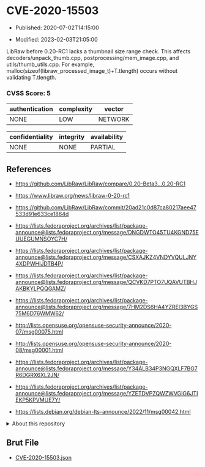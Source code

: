 # CVE-2020-15503

- Published: 2020-07-02T14:15:00

- Modified: 2023-02-03T21:05:00

LibRaw before 0.20-RC1 lacks a thumbnail size range check. This affects decoders/unpack_thumb.cpp, postprocessing/mem_image.cpp, and utils/thumb_utils.cpp. For example, malloc(sizeof(libraw_processed_image_t)+T.tlength) occurs without validating T.tlength.

### CVSS Score: **5**

| authentication | complexity | vector |
| --- | --- | --- |
| NONE | LOW | NETWORK |

| confidentiality | integrity | availability |
| --- | --- | --- |
| NONE | NONE | PARTIAL |

## References

* https://github.com/LibRaw/LibRaw/compare/0.20-Beta3...0.20-RC1

* https://www.libraw.org/news/libraw-0-20-rc1

* https://github.com/LibRaw/LibRaw/commit/20ad21c0d87ca80217aee47533d91e633ce1864d

* https://lists.fedoraproject.org/archives/list/package-announce@lists.fedoraproject.org/message/DNGDWTO45TU4KGND75EUUEGUMNSOYC7H/

* https://lists.fedoraproject.org/archives/list/package-announce@lists.fedoraproject.org/message/CSXAJKZ4VNDYVQULJNY4XDPWHIJDTB4P/

* https://lists.fedoraproject.org/archives/list/package-announce@lists.fedoraproject.org/message/QCVKD7PTO7UQAVUTBHJAKBKYLPQQGAMZ/

* https://lists.fedoraproject.org/archives/list/package-announce@lists.fedoraproject.org/message/7HM2DS6HA4YZREI3BYGS75M6D76WMW62/

* http://lists.opensuse.org/opensuse-security-announce/2020-07/msg00075.html

* http://lists.opensuse.org/opensuse-security-announce/2020-08/msg00001.html

* https://lists.fedoraproject.org/archives/list/package-announce@lists.fedoraproject.org/message/Y34ALB34P3NGQXLF7BG7R6DGRX6XL2JN/

* https://lists.fedoraproject.org/archives/list/package-announce@lists.fedoraproject.org/message/YZETDVPZQWZWVGIG6JTIEKP5KPVMUE7Y/

* https://lists.debian.org/debian-lts-announce/2022/11/msg00042.html

<details>
<summary>About this repository</summary> 

  This repository is part of the project [Live Hack CVE](https://github.com/Live-Hack-CVE). Main website can be found [www.live-hack.org](https://www.live-hack.org) 
  
  Made by [Sn0wAlice](https://github.com/Sn0wAlice) for the people that care about security and need to have a feed of the latest CVEs. Hope you enjoy it, don't forget to star the repo and follow me on [Twitter](https://twitter.com/Sn0wAlice) and [Github](https://github.com/Sn0wAlice). And that is my [personnal website](https://www.alice-snow.me/)

  - [Home Page](https://github.com/Live-Hack-CVE)
  - [Framework](https://github.com/Live-Hack-CVE/cve-framework)
  - [CVE database](https://github.com/Live-Hack-CVE/full_database)
  - [Changelog](https://github.com/Live-Hack-CVE/Changelog)
</details>

## Brut File

* [CVE-2020-15503.json](https://raw.githubusercontent.com/Live-Hack-CVE/full_database/main/cves/2020/CVE-2020-15503.json)

